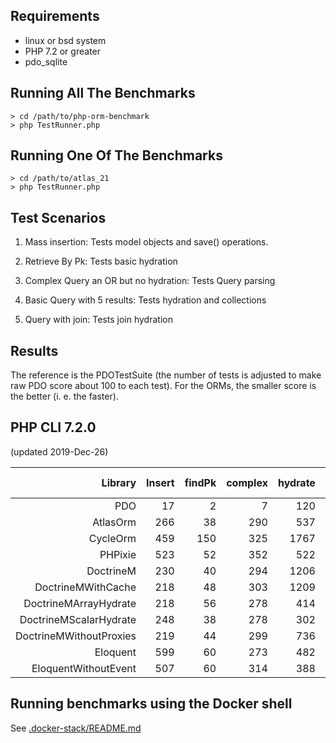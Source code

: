 Requirements
------------

* linux or bsd system
* PHP 7.2 or greater
* pdo_sqlite

Running All The Benchmarks
--------------------------

    > cd /path/to/php-orm-benchmark
    > php TestRunner.php

Running One Of The Benchmarks
-----------------------------

    > cd /path/to/atlas_21
    > php TestRunner.php

Test Scenarios
--------------

1. Mass insertion: Tests model objects and save() operations.

2. Retrieve By Pk: Tests basic hydration

3. Complex Query an OR but no hydration: Tests Query parsing

4. Basic Query with 5 results: Tests hydration and collections

5. Query with join: Tests join hydration


Results
-------

The reference is the PDOTestSuite (the number of tests is adjusted to make raw
PDO score about 100 to each test). For the ORMs, the smaller score is the
better (i. e. the faster).

## PHP CLI 7.2.0

(updated 2019-Dec-26)

| Library                          | Insert | findPk | complex| hydrate|  with  | memory usage |  time  |
| --------------------------------:| ------:| ------:| ------:| ------:| ------:| ------------:| ------:|
|                              PDO |     17 |      2 |      7 |    120 |    163 |    1,674,776 |   0.31 |
|                         AtlasOrm |    266 |     38 |    290 |    537 |    168 |   12,160,896 |   1.36 |
|                         CycleOrm |    459 |    150 |    325 |   1767 |    870 |   14,247,280 |   3.63 |
|                          PHPixie |    523 |     52 |    352 |    522 |    235 |    7,906,272 |   1.69 |
|                        DoctrineM |    230 |     40 |    294 |   1206 |    185 |   18,874,368 |   2.07 |
|               DoctrineMWithCache |    218 |     48 |    303 |   1209 |    189 |   18,874,368 |   2.08 |
|            DoctrineMArrayHydrate |    218 |     56 |    278 |    414 |    135 |   16,777,216 |   1.20 |
|           DoctrineMScalarHydrate |    248 |     38 |    278 |    302 |    115 |   16,777,216 |   1.09 |
|          DoctrineMWithoutProxies |    219 |     44 |    299 |    736 |    295 |   18,874,368 |   1.71 |
|                         Eloquent |    599 |     60 |    273 |    482 |    367 |   12,582,912 |   1.81 |
|             EloquentWithoutEvent |    507 |     60 |    314 |    388 |    312 |   12,582,912 |   1.62 |


Running benchmarks using the Docker shell
-----------------------------------------

See [.docker-stack/README.md](./.docker-stack/README.md)
